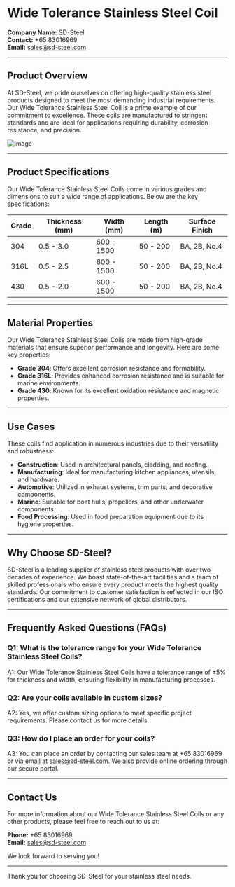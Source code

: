 # Wide Tolerance Stainless Steel Coil

**Company Name:** SD-Steel  
**Contact:** +65 83016969  
**Email:** sales@sd-steel.com

---

## Product Overview

At SD-Steel, we pride ourselves on offering high-quality stainless steel products designed to meet the most demanding industrial requirements. Our Wide Tolerance Stainless Steel Coil is a prime example of our commitment to excellence. These coils are manufactured to stringent standards and are ideal for applications requiring durability, corrosion resistance, and precision.

![Image](https://github.com/user-attachments/assets/2567258e-e124-4816-932d-1809bd27ef0b)

---

## Product Specifications

Our Wide Tolerance Stainless Steel Coils come in various grades and dimensions to suit a wide range of applications. Below are the key specifications:

| Grade | Thickness (mm) | Width (mm) | Length (m) | Surface Finish |
|-------|----------------|------------|------------|----------------|
| 304   | 0.5 - 3.0      | 600 - 1500 | 50 - 200   | BA, 2B, No.4   |
| 316L  | 0.5 - 2.5      | 600 - 1500 | 50 - 200   | BA, 2B, No.4   |
| 430   | 0.5 - 2.0      | 600 - 1500 | 50 - 200   | BA, 2B, No.4   |

---

## Material Properties

Our Wide Tolerance Stainless Steel Coils are made from high-grade materials that ensure superior performance and longevity. Here are some key properties:

- **Grade 304**: Offers excellent corrosion resistance and formability.
- **Grade 316L**: Provides enhanced corrosion resistance and is suitable for marine environments.
- **Grade 430**: Known for its excellent oxidation resistance and magnetic properties.

---

## Use Cases

These coils find application in numerous industries due to their versatility and robustness:

- **Construction**: Used in architectural panels, cladding, and roofing.
- **Manufacturing**: Ideal for manufacturing kitchen appliances, utensils, and hardware.
- **Automotive**: Utilized in exhaust systems, trim parts, and decorative components.
- **Marine**: Suitable for boat hulls, propellers, and other underwater components.
- **Food Processing**: Used in food preparation equipment due to its hygiene properties.

---

## Why Choose SD-Steel?

SD-Steel is a leading supplier of stainless steel products with over two decades of experience. We boast state-of-the-art facilities and a team of skilled professionals who ensure every product meets the highest quality standards. Our commitment to customer satisfaction is reflected in our ISO certifications and our extensive network of global distributors.

---

## Frequently Asked Questions (FAQs)

### Q1: What is the tolerance range for your Wide Tolerance Stainless Steel Coils?
A1: Our Wide Tolerance Stainless Steel Coils have a tolerance range of ±5% for thickness and width, ensuring flexibility in manufacturing processes.

### Q2: Are your coils available in custom sizes?
A2: Yes, we offer custom sizing options to meet specific project requirements. Please contact us for more details.

### Q3: How do I place an order for your coils?
A3: You can place an order by contacting our sales team at +65 83016969 or via email at sales@sd-steel.com. We also provide online ordering through our secure portal.

---

## Contact Us

For more information about our Wide Tolerance Stainless Steel Coils or any other products, please feel free to reach out to us at:

**Phone:** +65 83016969  
**Email:** sales@sd-steel.com

We look forward to serving you!

---

Thank you for choosing SD-Steel for your stainless steel needs.